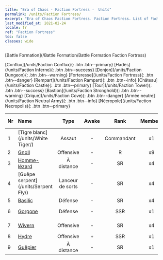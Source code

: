 ```yaml
---
title: "Era of Chaos - Faction Fortress -  Units"
permalink: /units/Faction Fortress/
excerpt: "Era of Chaos Faction Fortress. Faction Fortress. List of Faction in Era of Chaos"
last_modified_at: 2021-02-24
locale: fr
ref: "Faction Fortress"
toc: false
classes: wide
---
```

  [Battle Formation](/Battle Formation/Battle Formation Faction Fortress)

 [Conflux](/units/Faction Conflux){: .btn .btn--primary} [Hadès](/units/Faction Inferno){: .btn .btn--success} [Donjon](/units/Faction Dungeon){: .btn .btn--warning} [Forteresse](/units/Faction Fortress){: .btn .btn--danger} [Rempart](/units/Faction Rampart){: .btn .btn--info} [Château](/units/Faction Castle){: .btn .btn--primary} [Tour](/units/Faction Tower){: .btn .btn--success} [Bastion](/units/Faction Stronghold){: .btn .btn--warning} [Crique](/units/Faction Cove){: .btn .btn--danger} [Armée neutre](/units/Faction Neutral Army){: .btn .btn--info} [Nécropole](/units/Faction Necropolis){: .btn .btn--primary} 

  | Nr |         Name        |   Type   | Awake |    Rank   |   Members     |  Stars  |  Attack  |     HP    | Awaken Name  |
  |:---|:--------------------|:--------:|:-----:|:---------:|:-------------:|:-------:|:--------:|:---------:|:-------------|
  | 1 | [Tigre blanc](/units/White Tiger/) | Assaut | - | Commandant | x1 | <i class="fas fa-star"/><i class="fas fa-star"/><i class="fas fa-star"/> | 1078.2 | 6138 |   -   |
  | 2 | [Gnoll](/units/Gnoll/) | Offensive | - | R | x9 | <i class="fas fa-star"/> | 84.4 | 761 |   -   |
  | 3 | [Homme-lézard](/units/Lizardman/) | À distance | - | SR | x4 | <i class="fas fa-star"/><i class="fas fa-star"/> | 174.9 | 1144 |   -   |
  | 4 | [Guêpe serpent](/units/Serpent Fly/) | Lanceur de sorts | - | SR | x4 | <i class="fas fa-star"/><i class="fas fa-star"/> | 178.3 | 1615 |    |
  | 5 | [Basilic](/units/Basilisk/) | Défense | - | SR | x4 | <i class="fas fa-star"/><i class="fas fa-star"/><i class="fas fa-star"/> | 121.1 | 2859 |   -   |
  | 6 | [Gorgone](/units/Gorgon/) | Défense | - | SSR | x1 | <i class="fas fa-star"/><i class="fas fa-star"/><i class="fas fa-star"/> | 121.1 | 3094 |  Grande Gorgone  |
  | 7 | [Wivern](/units/Wyvern/) | Offensive | - | SR | x4 | <i class="fas fa-star"/><i class="fas fa-star"/><i class="fas fa-star"/> | 500.0 | 5544 |  Monarque Wivern  |
  | 8 | [Hydre](/units/Hydra/) | Offensive | + | SSR | x1 | <i class="fas fa-star"/><i class="fas fa-star"/><i class="fas fa-star"/> | 769.3 | 5770 |  Pyrohydre  |
  | 9 | [Guêpier](/units/Waspwort/) | À distance | - | SR | x1 | <i class="fas fa-star"/><i class="fas fa-star"/><i class="fas fa-star"/> | 950.3 | 5543 |   -   |
